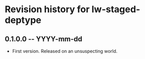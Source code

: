 # Revision history for lw-staged-deptype

## 0.1.0.0 -- YYYY-mm-dd

* First version. Released on an unsuspecting world.

